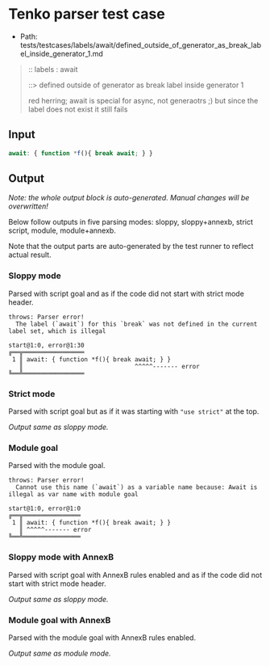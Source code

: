 # Tenko parser test case

- Path: tests/testcases/labels/await/defined_outside_of_generator_as_break_label_inside_generator_1.md

> :: labels : await
>
> ::> defined outside of generator as break label inside generator 1
>
> red herring; await is special for async, not generaotrs ;) but since the label does not exist it still fails

## Input

`````js
await: { function *f(){ break await; } }
`````

## Output

_Note: the whole output block is auto-generated. Manual changes will be overwritten!_

Below follow outputs in five parsing modes: sloppy, sloppy+annexb, strict script, module, module+annexb.

Note that the output parts are auto-generated by the test runner to reflect actual result.

### Sloppy mode

Parsed with script goal and as if the code did not start with strict mode header.

`````
throws: Parser error!
  The label (`await`) for this `break` was not defined in the current label set, which is illegal

start@1:0, error@1:30
╔══╦═════════════════
 1 ║ await: { function *f(){ break await; } }
   ║                               ^^^^^------- error
╚══╩═════════════════

`````

### Strict mode

Parsed with script goal but as if it was starting with `"use strict"` at the top.

_Output same as sloppy mode._

### Module goal

Parsed with the module goal.

`````
throws: Parser error!
  Cannot use this name (`await`) as a variable name because: Await is illegal as var name with module goal

start@1:0, error@1:0
╔══╦════════════════
 1 ║ await: { function *f(){ break await; } }
   ║ ^^^^^------- error
╚══╩════════════════

`````

### Sloppy mode with AnnexB

Parsed with script goal with AnnexB rules enabled and as if the code did not start with strict mode header.

_Output same as sloppy mode._

### Module goal with AnnexB

Parsed with the module goal with AnnexB rules enabled.

_Output same as module mode._
